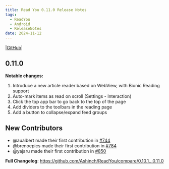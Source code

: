 ```yaml
---
title: Read You 0.11.0 Release Notes
tags:
  - ReadYou
  - Android
  - ReleaseNotes
date: 2024-11-12
---
```


|[GitHub](https://github.com/Ashinch/ReadYou/releases/tag/0.11.0)|

## 0.11.0

**Notable changes:**
1. Introduce a new article reader based on WebView, with Bionic Reading support
2. Auto-mark items as read on scroll (Settings - Interaction)
3. Click the top app bar to go back to the top of the page
4. Add dividers to the toolbars in the reading page
5. Add a button to collapse/expand feed groups

## New Contributors
* @aualbert made their first contribution in [#744](https://github.com/Ashinch/ReadYou/pull/744)
* @brenoepics made their first contribution in [#784](https://github.com/Ashinch/ReadYou/pull/784)
* @yajaru made their first contribution in [#850](https://github.com/Ashinch/ReadYou/pull/850)

**Full Changelog**: https://github.com/Ashinch/ReadYou/compare/0.10.1...0.11.0
